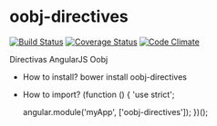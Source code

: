 # oobj-directives 

[![Build Status](https://travis-ci.org/oobj/oobj-directives.svg)](https://travis-ci.org/oobj/oobj-directives)
[![Coverage Status](https://coveralls.io/repos/oobj/oobj-directives/badge.svg?branch=master&service=github)](https://coveralls.io/github/oobj/oobj-directives?branch=master)
[![Code Climate](https://codeclimate.com/github/oobj/oobj-directives/badges/gpa.svg)](https://codeclimate.com/github/oobj/oobj-directives)

Directivas AngularJS Oobj

- How to install?
bower install oobj-directives

- How to import?
(function () {
    'use strict';

    angular.module('myApp', ['oobj-directives']);
})();

